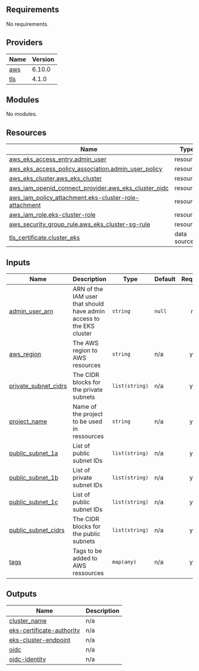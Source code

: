 <!-- BEGIN_TF_DOCS -->
## Requirements

No requirements.

## Providers

| Name | Version |
|------|---------|
| <a name="provider_aws"></a> [aws](#provider\_aws) | 6.10.0 |
| <a name="provider_tls"></a> [tls](#provider\_tls) | 4.1.0 |

## Modules

No modules.

## Resources

| Name | Type |
|------|------|
| [aws_eks_access_entry.admin_user](https://registry.terraform.io/providers/hashicorp/aws/latest/docs/resources/eks_access_entry) | resource |
| [aws_eks_access_policy_association.admin_user_policy](https://registry.terraform.io/providers/hashicorp/aws/latest/docs/resources/eks_access_policy_association) | resource |
| [aws_eks_cluster.aws_eks_cluster](https://registry.terraform.io/providers/hashicorp/aws/latest/docs/resources/eks_cluster) | resource |
| [aws_iam_openid_connect_provider.aws_eks_cluster_oidc](https://registry.terraform.io/providers/hashicorp/aws/latest/docs/resources/iam_openid_connect_provider) | resource |
| [aws_iam_policy_attachment.eks-cluster-role-attachment](https://registry.terraform.io/providers/hashicorp/aws/latest/docs/resources/iam_policy_attachment) | resource |
| [aws_iam_role.eks-cluster-role](https://registry.terraform.io/providers/hashicorp/aws/latest/docs/resources/iam_role) | resource |
| [aws_security_group_rule.aws_eks_cluster-sg-rule](https://registry.terraform.io/providers/hashicorp/aws/latest/docs/resources/security_group_rule) | resource |
| [tls_certificate.cluster_eks](https://registry.terraform.io/providers/hashicorp/tls/latest/docs/data-sources/certificate) | data source |

## Inputs

| Name | Description | Type | Default | Required |
|------|-------------|------|---------|:--------:|
| <a name="input_admin_user_arn"></a> [admin\_user\_arn](#input\_admin\_user\_arn) | ARN of the IAM user that should have admin access to the EKS cluster | `string` | `null` | no |
| <a name="input_aws_region"></a> [aws\_region](#input\_aws\_region) | The AWS region to AWS resources | `string` | n/a | yes |
| <a name="input_private_subnet_cidrs"></a> [private\_subnet\_cidrs](#input\_private\_subnet\_cidrs) | The CIDR blocks for the private subnets | `list(string)` | n/a | yes |
| <a name="input_project_name"></a> [project\_name](#input\_project\_name) | Name of the project to be used in ressources | `string` | n/a | yes |
| <a name="input_public_subnet_1a"></a> [public\_subnet\_1a](#input\_public\_subnet\_1a) | List of public subnet IDs | `list(string)` | n/a | yes |
| <a name="input_public_subnet_1b"></a> [public\_subnet\_1b](#input\_public\_subnet\_1b) | List of private subnet IDs | `list(string)` | n/a | yes |
| <a name="input_public_subnet_1c"></a> [public\_subnet\_1c](#input\_public\_subnet\_1c) | List of public subnet IDs | `list(string)` | n/a | yes |
| <a name="input_public_subnet_cidrs"></a> [public\_subnet\_cidrs](#input\_public\_subnet\_cidrs) | The CIDR blocks for the public subnets | `list(string)` | n/a | yes |
| <a name="input_tags"></a> [tags](#input\_tags) | Tags to be added to AWS ressources | `map(any)` | n/a | yes |

## Outputs

| Name | Description |
|------|-------------|
| <a name="output_cluster_name"></a> [cluster\_name](#output\_cluster\_name) | n/a |
| <a name="output_eks-certificate-authority"></a> [eks-certificate-authority](#output\_eks-certificate-authority) | n/a |
| <a name="output_eks-cluster-endpoint"></a> [eks-cluster-endpoint](#output\_eks-cluster-endpoint) | n/a |
| <a name="output_oidc"></a> [oidc](#output\_oidc) | n/a |
| <a name="output_oidc-identity"></a> [oidc-identity](#output\_oidc-identity) | n/a |
<!-- END_TF_DOCS -->